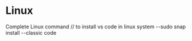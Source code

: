 # Linux
Complete Linux command 
// to install vs code in linux system 
--sudo snap install --classic code
